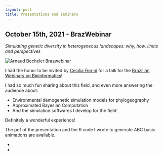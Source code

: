 ```yaml
---
layout: post
title: Presentations and seminars
---
```


## October 15th, 2021 - BrazWebinar

*Simulating genetic diversity in heterogeneous landscapes: why, how, limits and perspectives*

[![Arnaud Becheler Brazwebinar](https://img.youtube.com/vi/o75wNVkUbHY/0.jpg)](https://www.youtube.com/watch?v=o75wNVkUbHY)

I had the honor to be invited by [Cecilia Fiorini](https://ceciliafiorini.weebly.com/)
for a talk for the [Brazilian Webinars on Bioinformatics](http://bioinfo.icb.ufmg.br/BrazWebinars/home/)!

I had so much fun sharing about this field, and even more answering the audience about:
- Environmental demogenetic simulation models for phylogeography
- Approximated Bayesian Computation
- And the simulation softwares I develop for the field!

Definitely a wonderful experience!

The pdf of the presentation and the R code I wrote to generate ABC basic animations are available.

<section class="contact">
<ul>
  <li><a href="{{site.baseurl}}/assets/pdfs/10_14_2020_BrazWebinar_Arnaud_Becheler.pdf" target="_blank"><i class="fa fa-file-pdf-o" aria-hidden="true"></i></a></li>
  <li><a href="https://github.com/Becheler/sandbox" target="_blank"><i class="fa fa-github" aria-hidden="true"></i></a></li>
</ul>
</section>
